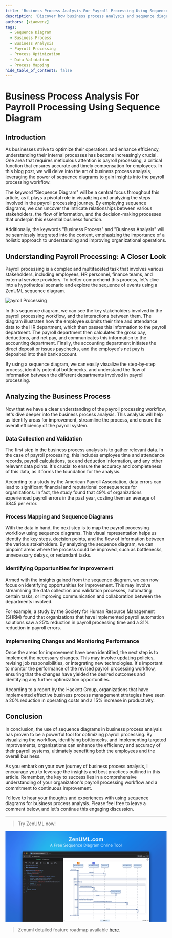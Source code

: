 ```yaml
---
title: 'Business Process Analysis For Payroll Processing Using Sequence Diagram'
description: 'Discover how business process analysis and sequence diagrams can revolutionize your payroll processing workflow. Gain insights into data validation, process mapping, and optimization strategies to enhance efficiency and accuracy.'
authors: [xiaowenz]
tags:
  - Sequence Diagram
  - Business Process
  - Business Analysis
  - Payroll Processing
  - Process Optimization
  - Data Validation
  - Process Mapping
hide_table_of_contents: false
---
```


# Business Process Analysis For Payroll Processing Using Sequence Diagram

## Introduction

As businesses strive to optimize their operations and enhance efficiency, understanding their internal processes has become increasingly crucial. One area that requires meticulous attention is payroll processing, a critical function that ensures accurate and timely compensation for employees. In this blog post, we will delve into the art of business process analysis, leveraging the power of sequence diagrams to gain insights into the payroll processing workflow.

The keyword "Sequence Diagram" will be a central focus throughout this article, as it plays a pivotal role in visualizing and analyzing the steps involved in the payroll processing journey. By employing sequence diagrams, we can uncover the intricate relationships between various stakeholders, the flow of information, and the decision-making processes that underpin this essential business function.

Additionally, the keywords "Business Process" and "Business Analysis" will be seamlessly integrated into the content, emphasizing the importance of a holistic approach to understanding and improving organizational operations.

<!-- truncate -->

## Understanding Payroll Processing: A Closer Look

Payroll processing is a complex and multifaceted task that involves various stakeholders, including employees, HR personnel, finance teams, and external service providers. To better comprehend this process, let's dive into a hypothetical scenario and explore the sequence of events using a ZenUML sequence diagram.

![ayroll Processing](https://cdn.sa.net/2024/06/17/OjhptN84bus7vne.png)

In this sequence diagram, we can see the key stakeholders involved in the payroll processing workflow, and the interactions between them. The diagram illustrates how the employee submits their time and attendance data to the HR department, which then passes this information to the payroll department. The payroll department then calculates the gross pay, deductions, and net pay, and communicates this information to the accounting department. Finally, the accounting department initiates the direct deposit or issues paychecks, and the employee's net pay is deposited into their bank account.

By using a sequence diagram, we can easily visualize the step-by-step process, identify potential bottlenecks, and understand the flow of information between the different departments involved in payroll processing.

## Analyzing the Business Process

Now that we have a clear understanding of the payroll processing workflow, let's dive deeper into the business process analysis. This analysis will help us identify areas for improvement, streamline the process, and ensure the overall efficiency of the payroll system.

### Data Collection and Validation

The first step in the business process analysis is to gather relevant data. In the case of payroll processing, this includes employee time and attendance records, payroll calculations, tax and deduction information, and any other relevant data points. It's crucial to ensure the accuracy and completeness of this data, as it forms the foundation for the analysis.

According to a study by the American Payroll Association, data errors can lead to significant financial and reputational consequences for organizations. In fact, the study found that 49% of organizations experienced payroll errors in the past year, costing them an average of $845 per error.

### Process Mapping and Sequence Diagrams

With the data in hand, the next step is to map the payroll processing workflow using sequence diagrams. This visual representation helps us identify the key steps, decision points, and the flow of information between the various stakeholders. By analyzing the sequence diagram, we can pinpoint areas where the process could be improved, such as bottlenecks, unnecessary delays, or redundant tasks.

### Identifying Opportunities for Improvement

Armed with the insights gained from the sequence diagram, we can now focus on identifying opportunities for improvement. This may involve streamlining the data collection and validation processes, automating certain tasks, or improving communication and collaboration between the departments involved.

For example, a study by the Society for Human Resource Management (SHRM) found that organizations that have implemented payroll automation solutions saw a 25% reduction in payroll processing time and a 31% reduction in payroll errors.

### Implementing Changes and Monitoring Performance

Once the areas for improvement have been identified, the next step is to implement the necessary changes. This may involve updating policies, revising job responsibilities, or integrating new technologies. It's important to monitor the performance of the revised payroll processing workflow, ensuring that the changes have yielded the desired outcomes and identifying any further optimization opportunities.

According to a report by the Hackett Group, organizations that have implemented effective business process management strategies have seen a 20% reduction in operating costs and a 15% increase in productivity.

## Conclusion

In conclusion, the use of sequence diagrams in business process analysis has proven to be a powerful tool for optimizing payroll processing. By visualizing the workflow, identifying bottlenecks, and implementing targeted improvements, organizations can enhance the efficiency and accuracy of their payroll systems, ultimately benefiting both the employees and the overall business.

As you embark on your own journey of business process analysis, I encourage you to leverage the insights and best practices outlined in this article. Remember, the key to success lies in a comprehensive understanding of your organization's payroll processing workflow and a commitment to continuous improvement.

I'd love to hear your thoughts and experiences with using sequence diagrams for business process analysis. Please feel free to leave a comment below, and let's continue this engaging discussion.

---

> Try ZenUML now!

[![ZenUML: The Best Diagram Plugin for Confluence](../../static/img/og-image.png)](https://app.zenuml.com)

> Zenuml detailed feature roadmap available [here](/roadmap).
